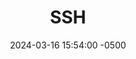 ---
title: SSH
date: 2024-03-16 15:54:00 -0500
categories: [CCNP,Device Management]
tags: [ssh,vty,cisco]     # TAG names should always be lowercase
---